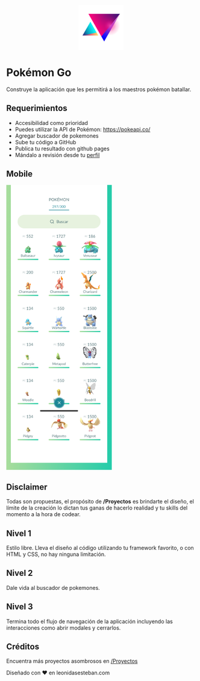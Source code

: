 <div align="center">
<img width="120px"  src="https://raw.githubusercontent.com/no-te-rindas/logo/main/Logo/LeonidasEsteban-destello-envolvente-cuadrada.png" />
</div>

# Pokémon Go

Construye la aplicación que les permitirá a los maestros pokémon batallar.

## Requerimientos

- Accesibilidad como prioridad
- Puedes utilizar la API de Pokémon: https://pokeapi.co/
- Agregar buscador de pokemones
- Sube tu código a GitHub
- Publica tu resultado con github pages
- Mándalo a revisión desde tu [perfil](https://leonidasesteban.com/estudiante)

## Mobile

<img width="280px"  src="https://github.com/no-te-rindas/imagenes/blob/main/Readmes/pokemon-go/pokemonGo-mobile.png?raw=true" />

## Disclaimer

Todas son propuestas, el propósito de **/Proyectos** es brindarte el diseño, el límite de la creación lo dictan tus ganas de hacerlo realidad y tu skills del momento a la hora de codear.

## Nivel 1

Estilo libre. Lleva el diseño al código utilizando tu framework favorito, o con HTML y CSS, no hay ninguna limitación.


## Nivel 2

Dale vida al buscador de pokemones.


## Nivel 3

Termina todo el flujo de navegación de la aplicación incluyendo las interacciones como abrir modales y cerrarlos.


## Créditos

Encuentra más proyectos asombrosos en [/Proyectos](https://leonidasesteban.com/proyectos)

Diseñado con ♥️ en leonidasesteban.com

